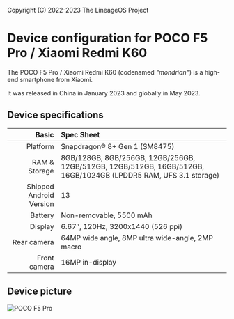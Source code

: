 Copyright (C) 2022-2023 The LineageOS Project

Device configuration for POCO F5 Pro / Xiaomi Redmi K60
=========================================

The POCO F5 Pro / Xiaomi Redmi K60 (codenamed _"mondrian"_) is a high-end smartphone from Xiaomi.

It was released in China in January 2023 and globally in May 2023.

## Device specifications

Basic   | Spec Sheet
-------:|:-------------------------
Platform | Snapdragon® 8+ Gen 1 (SM8475)
RAM & Storage | 8GB/128GB, 8GB/256GB, 12GB/256GB, 12GB/512GB, 12GB/512GB, 16GB/512GB, 16GB/1024GB (LPDDR5 RAM, UFS 3.1 storage)
Shipped Android Version | 13
Battery | Non-removable, 5500 mAh
Display | 6.67″, 120Hz, 3200x1440 (526 ppi)
Rear camera | 64MP wide angle, 8MP ultra wide-angle, 2MP macro
Front camera | 16MP in-display

## Device picture

![POCO F5 Pro](https://i02.appmifile.com/638_operator_sg/21/04/2023/96bd043ea8810ff590a07ef10ff3508f.png "POCO F5 Pro in black and white")

